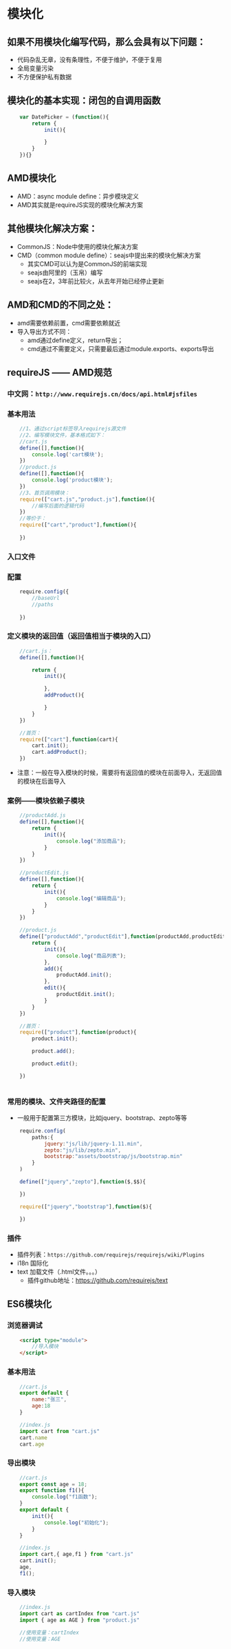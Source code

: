 # 模块化
## 如果不用模块化编写代码，那么会具有以下问题：
+ 代码杂乱无章，没有条理性，不便于维护，不便于复用
+ 全局变量污染
+ 不方便保护私有数据

## 模块化的基本实现：闭包的自调用函数
```js
    var DatePicker = (function(){
        return {
            init(){

            }
        }
    }){}
```

## AMD模块化
+ AMD：async module define：异步模块定义
+ AMD其实就是requireJS实现的模块化解决方案

## 其他模块化解决方案：
+ CommonJS：Node中使用的模块化解决方案
+ CMD（common module define）：seajs中提出来的模块化解决方案
    - 其实CMD可以认为是CommonJS的前端实现
    - seajs由阿里的（玉帛）编写
    - seajs在2，3年前比较火，从去年开始已经停止更新

## AMD和CMD的不同之处：
+ amd需要依赖前置，cmd需要依赖就近
+ 导入导出方式不同：
    - amd通过define定义，return导出；
    - cmd通过不需要定义，只需要最后通过module.exports、exports导出

## requireJS —— AMD规范
### 中文网：`http://www.requirejs.cn/docs/api.html#jsfiles`
### 基本用法
```js
    //1、通过script标签导入requirejs源文件
    //2、编写模块文件，基本格式如下：
    //cart.js
    define([],function(){
        console.log('cart模块');
    })
    //product.js
    define([],function(){
        console.log('product模块');
    })
    //3、首页调用模块：
    require(["cart.js","product.js"],function(){
        //编写后面的逻辑代码
    })
    //等价于：
    require(["cart","product"],function(){
        
    })
```
### 入口文件

### 配置
```js
    require.config({
        //baseUrl
        //paths
        
    })
```

### 定义模块的返回值（返回值相当于模块的入口）
```js
    //cart.js：
    define([],function(){

        return {
            init(){

            },
            addProduct(){

            }
        }
    })

    //首页：
    require(["cart"],function(cart){
        cart.init();
        cart.addProduct();
    })
```
+ 注意：一般在导入模块的时候，需要将有返回值的模块在前面导入，无返回值的模块在后面导入


### 案例——模块依赖子模块
```js
    //productAdd.js
    define([],function(){
        return {
            init(){
                console.log("添加商品");
            }
        }
    })

    //productEdit.js
    define([],function(){
        return {
            init(){
                console.log("编辑商品");
            }
        }
    })

    //product.js
    define(["productAdd","productEdit"],function(productAdd,productEdit){
        return {
            init(){
                console.log("商品列表");
            },
            add(){
                productAdd.init();
            },
            edit(){
                productEdit.init();
            }
        }
    })

    //首页：
    require(["product"],function(product){
        product.init();

        product.add();

        product.edit();

    })
    
```

### 常用的模块、文件夹路径的配置
+ 一般用于配置第三方模块，比如jquery、bootstrap、zepto等等
```js
    require.config(
        paths:{
            jquery:"js/lib/jquery-1.11.min",
            zepto:"js/lib/zepto.min",
            bootstrap:"assets/bootstrap/js/bootstrap.min"
        }
    )

    define(["jquery","zepto"],function($,$$){

    })

    require(["jquery","bootstrap"],function($){

    })
```

### 插件
+ 插件列表：`https://github.com/requirejs/requirejs/wiki/Plugins`
+ i18n 国际化
+ text 加载文件（.html文件。。。）
    - 插件github地址：https://github.com/requirejs/text

## ES6模块化
### 浏览器调试
```html
    <script type="module">
        //导入模块
    </script>
```

### 基本用法
```js
    //cart.js
    export default {
        name:"张三",
        age:18
    }

    //index.js
    import cart from "cart.js"
    cart.name
    cart.age
```

### 导出模块
```js
    //cart.js
    export const age = 18;
    export function f1(){
        console.log("f1函数");
    }
    export default {
        init(){
            console.log("初始化");
        }
    }

    //index.js
    import cart,{ age,f1 } from "cart.js"
    cart.init();
    age,
    f1();
```

### 导入模块
```js
    //index.js
    import cart as cartIndex from "cart.js"
    import { age as AGE } from "product.js"

    //使用变量：cartIndex
    //使用变量：AGE
```